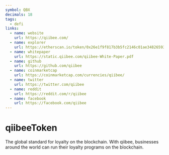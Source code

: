 ```yaml
---
symbol: QBX
decimals: 18
tags:
  - defi
links:
  - name: website
    url: https://qiibee.com/
  - name: explorer
    url: https://etherscan.io/token/0x26e1f9f817b3b5fc2146c01ae34826593e593962
  - name: whitepaper
    url: https://static.qiibee.com/qiibee-White-Paper.pdf
  - name: github
    url: https://github.com/qiibee
  - name: coinmarketcap
    url: https://coinmarketcap.com/currencies/qiibee/
  - name: twitter
    url: https://twitter.com/qiibee
  - name: reddit
    url: https://reddit.com/r/qiibee
  - name: facebook
    url: https://facebook.com/qiibee
---
```


# qiibeeToken

The global standard for loyalty on the blockchain. With qiibee, businesses around the world can run their loyalty programs on the blockchain.
